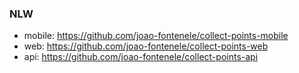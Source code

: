 ### NLW

- mobile: https://github.com/joao-fontenele/collect-points-mobile
- web: https://github.com/joao-fontenele/collect-points-web
- api: https://github.com/joao-fontenele/collect-points-api
